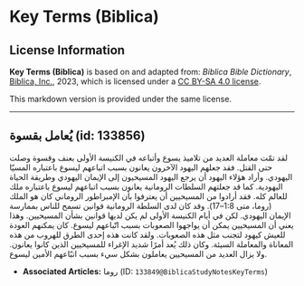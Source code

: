 # Key Terms (Biblica)

## License Information

**Key Terms (Biblica)** is based on and adapted from: _Biblica Bible Dictionary_, [Biblica, Inc.](https://www.biblica.com/), 2023, which is licensed under a [CC BY-SA 4.0 license](https://creativecommons.org/licenses/by-sa/4.0/legalcode.en).

This markdown version is provided under the same license.



--------------------------------

## يُعامل بقسوة (id: 133856)

لقد تمّت معاملة العديد من تلاميذ يسوع وأتباعه في الكنيسة الأولى بعنف وقسوة وصلت حتى القتل. فقد جعلهم اليهود الآخرون يعانون بسبب اتباعهم ليسوع باعتباره المسيّا اليهودي. وأراد هؤلاء اليهود أن يرجع اليهود المسيحيون إلى الإيمان اليهودي وطريقة الحياة اليهودية. كما قد جعلتهم السلطات الرومانية يعانون بسبب اتباعهم ليسوع باعتباره ملك للعالم كله. فقد أرادوا من المسيحيين أن يعترفوا بأن الإمبراطور الروماني كان هو الملك (روما، متى 1:8–17\). وقد كان لدى السلطة الرومانية قوانين تسمح للناس بممارسة الإيمان اليهودي. لكن في أيام الكنيسة الأولى لم يكن لديها قوانين بشأن المسيحيين. وهذا يعني أن المسيحيين يمكن أن يواجهوا الصعوبات بسبب اتّباعهم ليسوع. كان يمكنهم العودة للعيش كيهود لتجنب مثل هذه الصعوبات. ولقد كانت هذه إحدى الطرق للهروب من هذه المعاناة والمعاملة السيئة. وكان ذلك يُعد أمرًا شديد الإغراء للمسيحيين الذين كانوا يعانون. ولا يزال العديد من المسيحيين يعاملون بشكل سيء بسبب اتبّاعهم الأمين ليسوع.

* **Associated Articles:** روما (ID: `133849@BiblicaStudyNotesKeyTerms`)

